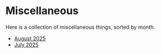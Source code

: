 # Miscellaneous
Here is a collection of miscellaneous things, sorted by month.
+ [August 2025](08-2025/08-2025.md)
+ [July 2025](07-2025/07-2025.md)
